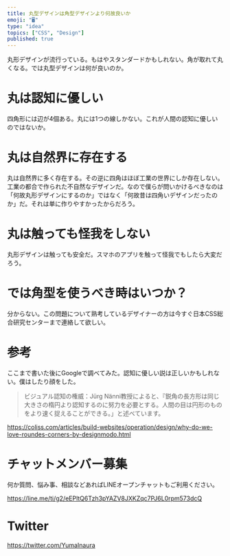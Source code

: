 ```yaml
---
title: 丸型デザインは角型デザインより何故良いか
emoji: "🖥"
type: "idea"
topics: ["CSS", "Design"]
published: true
---
```



丸形デザインが流行っている。もはやスタンダードかもしれない。角が取れて丸くなる。では丸型デザインは何が良いのか。
# 丸は認知に優しい
四角形には辺が4個ある。丸には1つの線しかない。これが人間の認知に優しいのではないか。
# 丸は自然界に存在する
丸は自然界に多く存在する。その逆に四角はほぼ工業の世界にしか存在しない。工業の都合で作られた不自然なデザインだ。なので僕らが問いかけるべきなのは「何故丸形デザインにするのか」ではなく「何故昔は四角いデザインだったのか」だ。それは単に作りやすかったからだろう。
# 丸は触っても怪我をしない
丸形デザインは触っても安全だ。スマホのアプリを触って怪我でもしたら大変だろう。
# では角型を使うべき時はいつか？
分からない。この問題について熟考しているデザイナーの方は今すぐ日本CSS総合研究センターまで連絡して欲しい。
# 参考
ここまで書いた後にGoogleで調べてみた。認知に優しい説は正しいかもしれない。僕はしたり顔をした。

>ビジュアル認知の権威：Jürg Nänni教授によると、『鋭角の長方形は同じ大きさの楕円より認知するのに努力を必要とする。人間の目は円形のものをより速く捉えることができる。」と述べています。

https://coliss.com/articles/build-websites/operation/design/why-do-we-love-roundes-corners-by-designmodo.html

<!-- Update From Qiita API -->

# チャットメンバー募集


何か質問、悩み事、相談などあればLINEオープンチャットもご利用ください。

https://line.me/ti/g2/eEPltQ6Tzh3pYAZV8JXKZqc7PJ6L0rpm573dcQ


# Twitter

https://twitter.com/YumaInaura

<!-- Update From Qiita API -->

